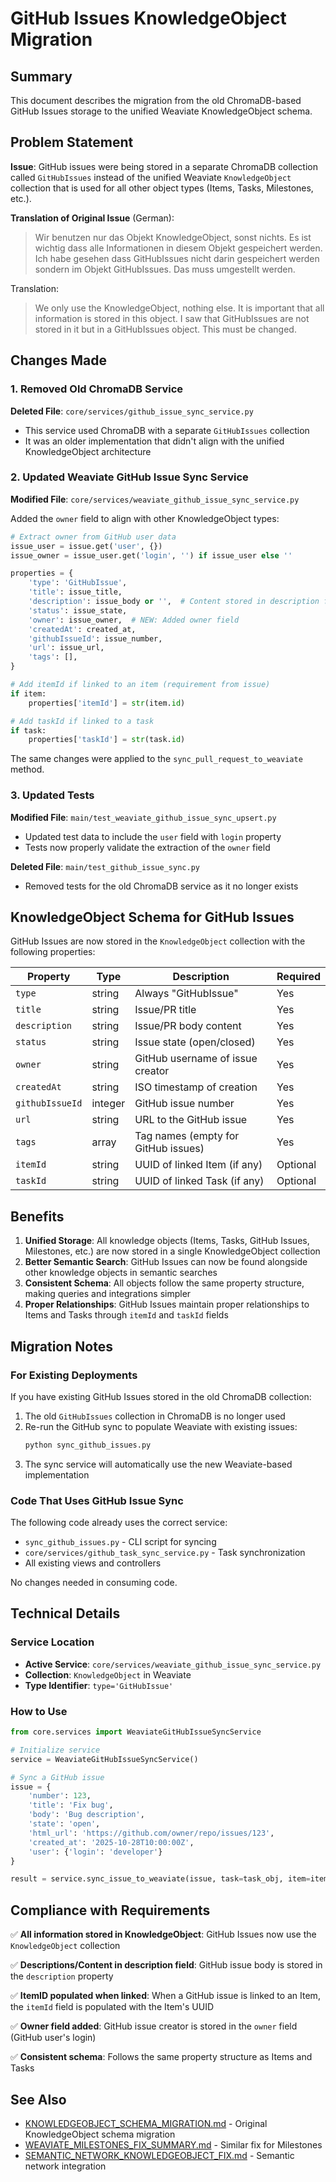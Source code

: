 # GitHub Issues KnowledgeObject Migration

## Summary

This document describes the migration from the old ChromaDB-based GitHub Issues storage to the unified Weaviate KnowledgeObject schema.

## Problem Statement

**Issue**: GitHub issues were being stored in a separate ChromaDB collection called `GitHubIssues` instead of the unified Weaviate `KnowledgeObject` collection that is used for all other object types (Items, Tasks, Milestones, etc.).

**Translation of Original Issue** (German):
> Wir benutzen nur das Objekt KnowledgeObject, sonst nichts. Es ist wichtig dass alle Informationen in diesem Objekt gespeichert werden. Ich habe gesehen dass GitHubIssues nicht darin gespeichert werden sondern im Objekt GitHubIssues. Das muss umgestellt werden.

Translation:
> We only use the KnowledgeObject, nothing else. It is important that all information is stored in this object. I saw that GitHubIssues are not stored in it but in a GitHubIssues object. This must be changed.

## Changes Made

### 1. Removed Old ChromaDB Service

**Deleted File**: `core/services/github_issue_sync_service.py`
- This service used ChromaDB with a separate `GitHubIssues` collection
- It was an older implementation that didn't align with the unified KnowledgeObject architecture

### 2. Updated Weaviate GitHub Issue Sync Service

**Modified File**: `core/services/weaviate_github_issue_sync_service.py`

Added the `owner` field to align with other KnowledgeObject types:

```python
# Extract owner from GitHub user data
issue_user = issue.get('user', {})
issue_owner = issue_user.get('login', '') if issue_user else ''

properties = {
    'type': 'GitHubIssue',
    'title': issue_title,
    'description': issue_body or '',  # Content stored in description field
    'status': issue_state,
    'owner': issue_owner,  # NEW: Added owner field
    'createdAt': created_at,
    'githubIssueId': issue_number,
    'url': issue_url,
    'tags': [],
}

# Add itemId if linked to an item (requirement from issue)
if item:
    properties['itemId'] = str(item.id)

# Add taskId if linked to a task
if task:
    properties['taskId'] = str(task.id)
```

The same changes were applied to the `sync_pull_request_to_weaviate` method.

### 3. Updated Tests

**Modified File**: `main/test_weaviate_github_issue_sync_upsert.py`
- Updated test data to include the `user` field with `login` property
- Tests now properly validate the extraction of the `owner` field

**Deleted File**: `main/test_github_issue_sync.py`
- Removed tests for the old ChromaDB service as it no longer exists

## KnowledgeObject Schema for GitHub Issues

GitHub Issues are now stored in the `KnowledgeObject` collection with the following properties:

| Property | Type | Description | Required |
|----------|------|-------------|----------|
| `type` | string | Always "GitHubIssue" | Yes |
| `title` | string | Issue/PR title | Yes |
| `description` | string | Issue/PR body content | Yes |
| `status` | string | Issue state (open/closed) | Yes |
| `owner` | string | GitHub username of issue creator | Yes |
| `createdAt` | string | ISO timestamp of creation | Yes |
| `githubIssueId` | integer | GitHub issue number | Yes |
| `url` | string | URL to the GitHub issue | Yes |
| `tags` | array | Tag names (empty for GitHub issues) | Yes |
| `itemId` | string | UUID of linked Item (if any) | Optional |
| `taskId` | string | UUID of linked Task (if any) | Optional |

## Benefits

1. **Unified Storage**: All knowledge objects (Items, Tasks, GitHub Issues, Milestones, etc.) are now stored in a single KnowledgeObject collection
2. **Better Semantic Search**: GitHub Issues can now be found alongside other knowledge objects in semantic searches
3. **Consistent Schema**: All objects follow the same property structure, making queries and integrations simpler
4. **Proper Relationships**: GitHub Issues maintain proper relationships to Items and Tasks through `itemId` and `taskId` fields

## Migration Notes

### For Existing Deployments

If you have existing GitHub Issues stored in the old ChromaDB collection:

1. The old `GitHubIssues` collection in ChromaDB is no longer used
2. Re-run the GitHub sync to populate Weaviate with existing issues:
   ```bash
   python sync_github_issues.py
   ```
3. The sync service will automatically use the new Weaviate-based implementation

### Code That Uses GitHub Issue Sync

The following code already uses the correct service:
- `sync_github_issues.py` - CLI script for syncing
- `core/services/github_task_sync_service.py` - Task synchronization
- All existing views and controllers

No changes needed in consuming code.

## Technical Details

### Service Location
- **Active Service**: `core/services/weaviate_github_issue_sync_service.py`
- **Collection**: `KnowledgeObject` in Weaviate
- **Type Identifier**: `type='GitHubIssue'`

### How to Use

```python
from core.services import WeaviateGitHubIssueSyncService

# Initialize service
service = WeaviateGitHubIssueSyncService()

# Sync a GitHub issue
issue = {
    'number': 123,
    'title': 'Fix bug',
    'body': 'Bug description',
    'state': 'open',
    'html_url': 'https://github.com/owner/repo/issues/123',
    'created_at': '2025-10-28T10:00:00Z',
    'user': {'login': 'developer'}
}

result = service.sync_issue_to_weaviate(issue, task=task_obj, item=item_obj)
```

## Compliance with Requirements

✅ **All information stored in KnowledgeObject**: GitHub Issues now use the `KnowledgeObject` collection

✅ **Descriptions/Content in description field**: GitHub issue body is stored in the `description` property

✅ **ItemID populated when linked**: When a GitHub issue is linked to an Item, the `itemId` field is populated with the Item's UUID

✅ **Owner field added**: GitHub issue creator is stored in the `owner` field (GitHub user's login)

✅ **Consistent schema**: Follows the same property structure as Items and Tasks

## See Also

- [KNOWLEDGEOBJECT_SCHEMA_MIGRATION.md](./KNOWLEDGEOBJECT_SCHEMA_MIGRATION.md) - Original KnowledgeObject schema migration
- [WEAVIATE_MILESTONES_FIX_SUMMARY.md](./WEAVIATE_MILESTONES_FIX_SUMMARY.md) - Similar fix for Milestones
- [SEMANTIC_NETWORK_KNOWLEDGEOBJECT_FIX.md](./SEMANTIC_NETWORK_KNOWLEDGEOBJECT_FIX.md) - Semantic network integration

